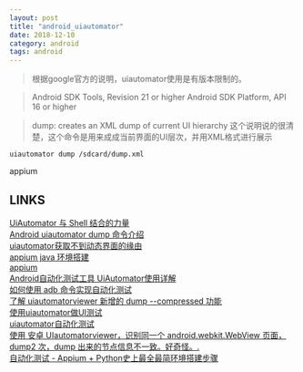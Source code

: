 ```yaml
---
layout: post
title: "android_uiautomator"
date: 2018-12-10
category: android
tags: android
---
```


>根据google官方的说明，uiautomator使用是有版本限制的。

>Android SDK Tools, Revision 21 or higher 
>Android SDK Platform, API 16 or higher


>dump: creates an XML dump of current UI hierarchy 
>这个说明说的很清楚，这个命令是用来成成当前界面的UI层次，并用XML格式进行展示


	uiautomator dump /sdcard/dump.xml

appium    

## LINKS

[UiAutomator 与 Shell 结合的力量](https://testerhome.com/topics/2806)  
[Android uiautomator dump 命令介绍](https://blog.csdn.net/soslinken/article/details/50126477)  
[uiautomator获取不到动态界面的缘由](https://blog.csdn.net/g19920917/article/details/39735305)  
[appium java 环境搭建](https://www.cnblogs.com/tobecrazy/p/4562199.html)  
[appium](http://appium.io/)  
[Android自动化测试工具 UiAutomator使用详解](https://www.jianshu.com/p/5b84dd220a92)  
[如何使用 adb 命令实现自动化测试](https://testerhome.com/topics/12503)  
[了解 uiautomatorviewer 新增的 dump --compressed 功能](https://blog.csdn.net/wanglha/article/details/42969439)  
[使用uiautomator做UI测试](https://www.cnblogs.com/mymelon/p/5107568.html)  
[uiautomator自动化测试](https://blog.csdn.net/qq_26818085/article/details/53458842)  
[使用 安卓 UIautomatorviewer，识别同一个 android.webkit.WebView 页面，dump2 次，dump 出来的节点信息不一致。好奇怪。.](https://testerhome.com/topics/8281)  
[自动化测试 - Appium + Python史上最全最简环境搭建步骤](https://blog.csdn.net/qq_16206535/article/details/79586818)  


